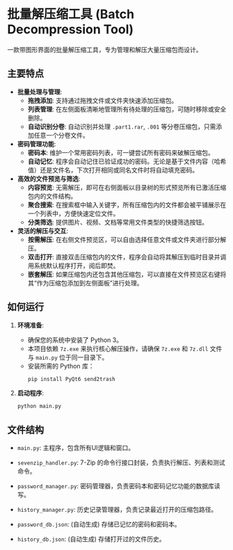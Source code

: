 # 批量解压缩工具 (Batch Decompression Tool)

一款带图形界面的批量解压缩工具，专为管理和解压大量压缩包而设计。

## 主要特点

- **批量处理与管理**:
  - **拖拽添加**: 支持通过拖拽文件或文件夹快速添加压缩包。
  - **列表管理**: 在左侧面板清晰地管理所有待处理的压缩包，可随时移除或安全删除。
  - **自动识别分卷**: 自动识别并处理 `.part1.rar`, `.001` 等分卷压缩包，只需添加任意一个分卷文件。
- **密码管理功能**:
  - **密码本**: 维护一个常用密码列表，可一键尝试所有密码来破解压缩包。
  - **自动记忆**: 程序会自动记住已验证成功的密码。无论是基于文件内容（哈希值）还是文件名，下次打开相同或同名文件时将自动填充密码。
- **高效的文件预览与筛选**:
  - **内容预览**: 无需解压，即可在右侧面板以目录树的形式预览所有已激活压缩包内的文件结构。
  - **聚合搜索**: 在搜索框中输入关键字，所有压缩包内的文件都会被平铺展示在一个列表中，方便快速定位文件。
  - **分类筛选**: 提供图片、视频、文档等常用文件类型的快捷筛选按钮。
- **灵活的解压与交互**:
  - **按需解压**: 在右侧文件预览区，可以自由选择任意文件或文件夹进行部分解压。
  - **双击打开**: 直接双击压缩包内的文件，程序会自动将其解压到临时目录并调用系统默认程序打开，阅后即焚。
  - **嵌套解压**: 如果压缩包内还包含其他压缩包，可以直接在文件预览区右键将其“作为压缩包添加到左侧面板”进行处理。

## 如何运行

1.  **环境准备**:
    - 确保您的系统中安装了 Python 3。
    - 本项目依赖 `7z.exe` 来执行核心解压操作，请确保 `7z.exe` 和 `7z.dll` 文件与 `main.py` 位于同一目录下。
    - 安装所需的 Python 库：
      ```bash
      pip install PyQt6 send2trash
      ```
    
2.  **启动程序**:
    
    ```bash
    python main.py
    ```

## 文件结构

- `main.py`: 主程序，包含所有UI逻辑和窗口。
- `sevenzip_handler.py`: 7-Zip 的命令行接口封装，负责执行解压、列表和测试命令。
- `password_manager.py`: 密码管理器，负责密码本和密码记忆功能的数据库读写。
- `history_manager.py`: 历史记录管理器，负责记录最近打开的压缩包路径。
- `password_db.json`: (自动生成) 存储已记忆的密码和密码本。

- `history_db.json`: (自动生成) 存储打开过的文件历史。
